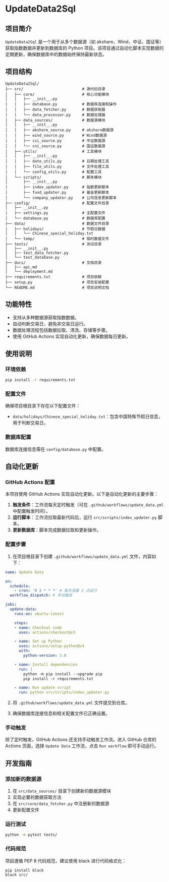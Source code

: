 # UpdateData2Sql

## 项目简介

`UpdateData2Sql` 是一个用于从多个数据源（如 akshare、Wind、中证、国证等）获取指数数据并更新到数据库的 Python 项目。该项目通过自动化脚本实现数据的定期更新，确保数据库中的数据始终保持最新状态。

## 项目结构

```
UpdateData2Sql/
├── src/                          # 源代码目录
│   ├── core/                     # 核心功能模块
│   │   ├── __init__.py
│   │   ├── database.py           # 数据库连接和操作
│   │   ├── data_fetcher.py       # 数据获取器
│   │   └── data_processor.py     # 数据处理器
│   ├── data_sources/             # 数据源模块
│   │   ├── __init__.py
│   │   ├── akshare_source.py     # akshare数据源
│   │   ├── wind_source.py        # Wind数据源
│   │   ├── csi_source.py         # 中证数据源
│   │   └── cni_source.py         # 国证数据源
│   ├── utils/                    # 工具模块
│   │   ├── __init__.py
│   │   ├── date_utils.py         # 日期处理工具
│   │   ├── file_utils.py         # 文件处理工具
│   │   └── config_utils.py       # 配置工具
│   └── scripts/                  # 脚本模块
│       ├── __init__.py
│       ├── index_updater.py      # 指数更新脚本
│       ├── fund_updater.py       # 基金更新脚本
│       └── company_updater.py    # 公司信息更新脚本
├── config/                       # 配置文件目录
│   ├── __init__.py
│   ├── settings.py               # 主配置文件
│   └── database.py               # 数据库配置
├── data/                         # 数据文件目录
│   ├── holidays/                 # 节假日数据
│   │   └── Chinese_special_holiday.txt
│   └── temp/                     # 临时数据文件
├── tests/                        # 测试目录
│   ├── __init__.py
│   ├── test_data_fetcher.py
│   └── test_database.py
├── docs/                         # 文档目录
│   ├── api.md
│   └── deployment.md
├── requirements.txt              # 项目依赖
├── setup.py                      # 项目安装配置
└── README.md                     # 项目说明文档
```

## 功能特性

- 支持从多种数据源获取指数数据。
- 自动判断交易日，避免非交易日运行。
- 数据处理流程包括数据拉取、清洗、存储等步骤。
- 使用 GitHub Actions 实现自动化更新，确保数据每日更新。

## 使用说明

### 环境依赖

```bash
pip install -r requirements.txt
```

### 配置文件

确保项目根目录下存在以下配置文件：

- `data/holidays/Chinese_special_holiday.txt`：包含中国特殊节假日信息，用于判断交易日。

### 数据库配置

数据库连接信息需在 `config/database.py` 中配置。

## 自动化更新

### GitHub Actions 配置

本项目使用 GitHub Actions 实现自动化更新。以下是自动化更新的主要步骤：

1. **触发条件**：工作流每天定时触发（可在 `.github/workflows/update_data.yml` 中配置触发时间）。
2. **运行脚本**：工作流拉取最新代码后，运行 `src/scripts/index_updater.py` 脚本。
3. **更新数据库**：脚本完成数据拉取和更新操作。

### 配置步骤

1. 在项目根目录下创建 `.github/workflows/update_data.yml` 文件，内容如下：

```yaml
name: Update Data

on:
  schedule:
    - cron: '0 2 * * *' # 每天凌晨 2 点运行
  workflow_dispatch: # 手动触发

jobs:
  update-data:
    runs-on: ubuntu-latest

    steps:
    - name: Checkout code
      uses: actions/checkout@v3

    - name: Set up Python
      uses: actions/setup-python@v4
      with:
        python-version: 3.8

    - name: Install dependencies
      run: |
        python -m pip install --upgrade pip
        pip install -r requirements.txt

    - name: Run update script
      run: python src/scripts/index_updater.py
```

2. 将 `.github/workflows/update_data.yml` 文件提交到仓库。

3. 确保数据库连接信息和相关配置文件已正确设置。

### 手动触发

除了定时触发，GitHub Actions 还支持手动触发工作流。进入 GitHub 仓库的 Actions 页面，选择 `Update Data` 工作流，点击 `Run workflow` 即可手动运行。

## 开发指南

### 添加新的数据源

1. 在 `src/data_sources/` 目录下创建新的数据源模块
2. 实现必要的数据获取方法
3. 在 `src/core/data_fetcher.py` 中注册新的数据源
4. 更新配置文件

### 运行测试

```bash
python -m pytest tests/
```

### 代码规范

项目遵循 PEP 8 代码规范，建议使用 black 进行代码格式化：

```bash
pip install black
black src/
```

